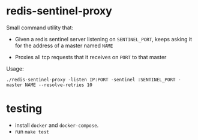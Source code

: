 redis-sentinel-proxy
====================

Small command utility that:

* Given a redis sentinel server listening on `SENTINEL_PORT`, keeps asking it for the address of a master named `NAME`

* Proxies all tcp requests that it receives on `PORT` to that master

Usage:

`./redis-sentinel-proxy -listen IP:PORT -sentinel :SENTINEL_PORT -master NAME --resolve-retries 10`

testing
============
- install `docker` and `docker-compose`.
- run `make test`